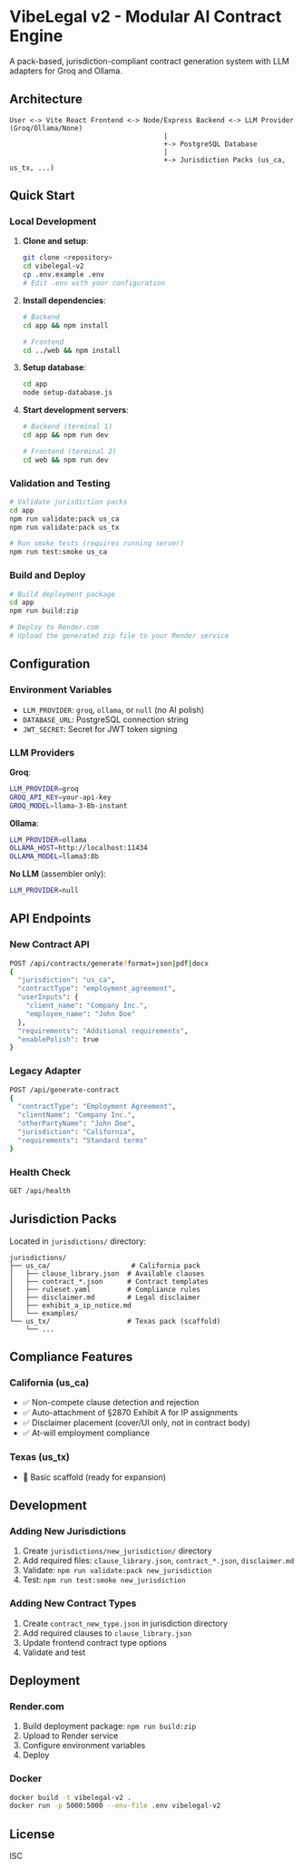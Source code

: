 # VibeLegal v2 - Modular AI Contract Engine

A pack-based, jurisdiction-compliant contract generation system with LLM adapters for Groq and Ollama.

## Architecture

```
User <-> Vite React Frontend <-> Node/Express Backend <-> LLM Provider (Groq/Ollama/None)
                                      |
                                      +-> PostgreSQL Database
                                      |
                                      +-> Jurisdiction Packs (us_ca, us_tx, ...)
```

## Quick Start

### Local Development

1. **Clone and setup**:
   ```bash
   git clone <repository>
   cd vibelegal-v2
   cp .env.example .env
   # Edit .env with your configuration
   ```

2. **Install dependencies**:
   ```bash
   # Backend
   cd app && npm install
   
   # Frontend
   cd ../web && npm install
   ```

3. **Setup database**:
   ```bash
   cd app
   node setup-database.js
   ```

4. **Start development servers**:
   ```bash
   # Backend (terminal 1)
   cd app && npm run dev
   
   # Frontend (terminal 2)
   cd web && npm run dev
   ```

### Validation and Testing

```bash
# Validate jurisdiction packs
cd app
npm run validate:pack us_ca
npm run validate:pack us_tx

# Run smoke tests (requires running server)
npm run test:smoke us_ca
```

### Build and Deploy

```bash
# Build deployment package
cd app
npm run build:zip

# Deploy to Render.com
# Upload the generated zip file to your Render service
```

## Configuration

### Environment Variables

- `LLM_PROVIDER`: `groq`, `ollama`, or `null` (no AI polish)
- `DATABASE_URL`: PostgreSQL connection string
- `JWT_SECRET`: Secret for JWT token signing

### LLM Providers

**Groq**:
```bash
LLM_PROVIDER=groq
GROQ_API_KEY=your-api-key
GROQ_MODEL=llama-3-8b-instant
```

**Ollama**:
```bash
LLM_PROVIDER=ollama
OLLAMA_HOST=http://localhost:11434
OLLAMA_MODEL=llama3:8b
```

**No LLM** (assembler only):
```bash
LLM_PROVIDER=null
```

## API Endpoints

### New Contract API
```bash
POST /api/contracts/generate?format=json|pdf|docx
{
  "jurisdiction": "us_ca",
  "contractType": "employment_agreement",
  "userInputs": {
    "client_name": "Company Inc.",
    "employee_name": "John Doe"
  },
  "requirements": "Additional requirements",
  "enablePolish": true
}
```

### Legacy Adapter
```bash
POST /api/generate-contract
{
  "contractType": "Employment Agreement",
  "clientName": "Company Inc.",
  "otherPartyName": "John Doe",
  "jurisdiction": "California",
  "requirements": "Standard terms"
}
```

### Health Check
```bash
GET /api/health
```

## Jurisdiction Packs

Located in `jurisdictions/` directory:

```
jurisdictions/
├── us_ca/                    # California pack
│   ├── clause_library.json  # Available clauses
│   ├── contract_*.json      # Contract templates
│   ├── ruleset.yaml         # Compliance rules
│   ├── disclaimer.md        # Legal disclaimer
│   ├── exhibit_a_ip_notice.md
│   └── examples/
└── us_tx/                   # Texas pack (scaffold)
    └── ...
```

## Compliance Features

### California (us_ca)
- ✅ Non-compete clause detection and rejection
- ✅ Auto-attachment of §2870 Exhibit A for IP assignments
- ✅ Disclaimer placement (cover/UI only, not in contract body)
- ✅ At-will employment compliance

### Texas (us_tx)
- 🚧 Basic scaffold (ready for expansion)

## Development

### Adding New Jurisdictions

1. Create `jurisdictions/new_jurisdiction/` directory
2. Add required files: `clause_library.json`, `contract_*.json`, `disclaimer.md`
3. Validate: `npm run validate:pack new_jurisdiction`
4. Test: `npm run test:smoke new_jurisdiction`

### Adding New Contract Types

1. Create `contract_new_type.json` in jurisdiction directory
2. Add required clauses to `clause_library.json`
3. Update frontend contract type options
4. Validate and test

## Deployment

### Render.com

1. Build deployment package: `npm run build:zip`
2. Upload to Render service
3. Configure environment variables
4. Deploy

### Docker

```bash
docker build -t vibelegal-v2 .
docker run -p 5000:5000 --env-file .env vibelegal-v2
```

## License

ISC

